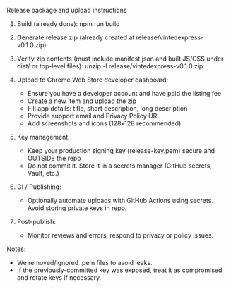Release package and upload instructions

1. Build (already done):
   npm run build

2. Generate release zip (already created at release/vintedexpress-v0.1.0.zip)

3. Verify zip contents (must include manifest.json and built JS/CSS under dist/ or top-level files):
   unzip -l release/vintedexpress-v0.1.0.zip

4. Upload to Chrome Web Store developer dashboard:
   - Ensure you have a developer account and have paid the listing fee
   - Create a new item and upload the zip
   - Fill app details: title, short description, long description
   - Provide support email and Privacy Policy URL
   - Add screenshots and icons (128x128 recommended)

5. Key management:
   - Keep your production signing key (release-key.pem) secure and OUTSIDE the repo
   - Do not commit it. Store it in a secrets manager (GitHub secrets, Vault, etc.)

6. CI / Publishing:
   - Optionally automate uploads with GitHub Actions using secrets. Avoid storing private keys in repo.

7. Post-publish:
   - Monitor reviews and errors, respond to privacy or policy issues.

Notes:

- We removed/ignored .pem files to avoid leaks.
- If the previously-committed key was exposed, treat it as compromised and rotate keys if necessary.
